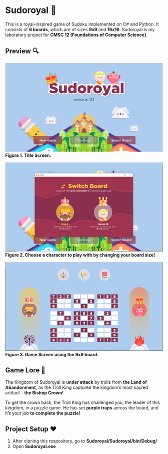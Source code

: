 # Sudoroyal 👑
This is a royal-inspired game of Sudoku implemented on C# and Python. It consists of **6 boards**, which are of sizes **9x9** and **16x16**. Sudoroyal is my laboratory project for **CMSC 12 (Foundations of Computer Science)**.

## Preview 🔍
![Image of Title Screen](readme/title-screen.png)
**Figure 1. Title Screen.**

![Image of Board Popup](readme/board-popup.png)
**Figure 2. Choose a character to play with by changing your board size!**

![Image of Gameplay](readme/game-screen.png)
**Figure 3. Game Screen using the 9x9 board.**

## Game Lore 🏰
The Kingdom of Sudoroyal is **under attack** by trolls from **the Land of Abandonment,** as the Troll King captured the kingdom’s most sacred artifact - **the Bishop Crown!**

To get the crown back, the Troll King has challenged you, the leader of this kingdom, in a puzzle game. He has set **purple traps** across the board, and it’s your job **to complete the puzzle!**

## Project Setup ❤️
1. After cloning this respository, go to **Sudoroyal/Sudoroyal/bin/Debug/**
2. Open **Sudoroyal.exe**
